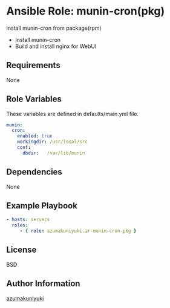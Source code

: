 Ansible Role: munin-cron(pkg)
================================================================================
Install munin-cron from package(rpm)

- Install munin-cron
- Build and install nginx for WebUI

Requirements
--------------------------------------------------------------------------------
None

Role Variables
--------------------------------------------------------------------------------
These variables are defined in defaults/main.yml file.
```yaml
munin:
  cron:
    enabled: true
    workingdir: /usr/local/src
    conf:
      dbdir:   /var/lib/munin
```

Dependencies
--------------------------------------------------------------------------------
None

Example Playbook
--------------------------------------------------------------------------------
```yaml
- hosts: servers
  roles:
     - { role: azumakuniyuki.ar-munin-cron-pkg }
```

License
--------------------------------------------------------------------------------
BSD

Author Information
--------------------------------------------------------------------------------
[azumakuniyuki](https://nyaan.jp)

